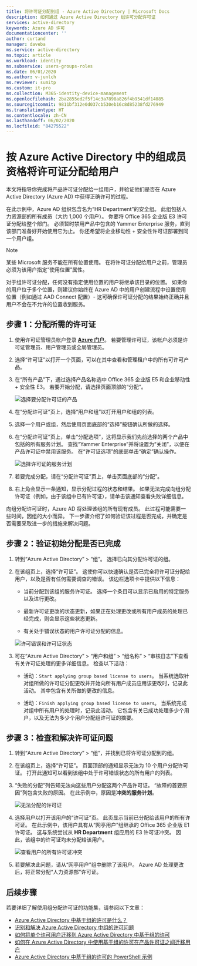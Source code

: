 ```yaml
---
title: 将许可证分配到组 - Azure Active Directory | Microsoft Docs
description: 如何通过 Azure Active Directory 组许可分配许可证
services: active-directory
keywords: Azure AD 许可
documentationcenter: ''
author: curtand
manager: daveba
ms.service: active-directory
ms.topic: article
ms.workload: identity
ms.subservice: users-groups-roles
ms.date: 06/01/2020
ms.author: v-junlch
ms.reviewer: sumitp
ms.custom: it-pro
ms.collection: M365-identity-device-management
ms.openlocfilehash: 2ba2855ed2f5f14c3a7898a826f4b9541df14085
ms.sourcegitcommit: 9811bf312e0d037cb530eb16c8d85238fd276949
ms.translationtype: HT
ms.contentlocale: zh-CN
ms.lasthandoff: 06/02/2020
ms.locfileid: "84275522"
---
```

# <a name="assign-licenses-to-users-by-group-membership-in-azure-active-directory"></a>按 Azure Active Directory 中的组成员资格将许可证分配给用户

本文将指导你完成将产品许可证分配给一组用户，并验证他们是否在 Azure Active Directory (Azure AD) 中获得正确许可的过程。

在此示例中，Azure AD 组织包含名为“HR Department”的安全组。 此组包括人力资源部的所有成员（大约 1,000 个用户）。 你要将 Office 365 企业版 E3 许可证分配给整个部门。 必须暂时禁用产品中包含的 Yammer Enterprise 服务，直到该部门准备好开始使用它为止。 你还希望将企业移动性 + 安全性许可证部署到同一个用户组。

> [!NOTE]
> 某些 Microsoft 服务不能在所有位置使用。 在将许可证分配给用户之前，管理员必须为该用户指定“使用位置”属性。
>
> 对于组许可证分配，任何没有指定使用位置的用户将继承该目录的位置。 如果你的用户位于多个位置，则建议你始终在 Azure AD 中的用户创建流程中设置使用位置（例如通过 AAD Connect 配置）- 这可确保许可证分配的结果始终正确并且用户不会在不允许的位置收到服务。

## <a name="step-1-assign-the-required-licenses"></a>步骤 1：分配所需的许可证

1. 使用许可证管理员帐户登录 [**Azure 门户**](https://portal.azure.cn)。 若要管理许可证，该帐户必须是许可证管理员、用户管理员或全局管理员。

1. 选择“许可证”以打开一个页面，可以在其中查看和管理租户中的所有可许可产品。

1. 在“所有产品”下，通过选择产品名称选中 Office 365 企业版 E5 和企业移动性 + 安全性 E3。 若要开始分配，请选择页面顶部的“分配”。

   ![选择要分配许可证的产品](./media/licensing-groups-assign/licenses-all-products-assign.png)
  
1. 在“分配许可证”页上，选择“用户和组”以打开用户和组的列表。 

1. 选择一个用户或组，然后使用页面底部的“选择”按钮确认所做的选择。

1. 在“分配许可证”页上，单击“分配选项”，这将显示我们先前选择的两个产品中包括的所有服务计划。  查找“Yammer Enterprise”并将设置为“关闭”，以便在产品许可证中禁用该服务。 在“许可证选项”的底部单击“确定”确认操作。 

   ![选择许可证的服务计划](./media/licensing-groups-assign/assignment-options.png)
  
1. 若要完成分配，请在“分配许可证”页上，单击页面底部的“分配”。

1. 右上角会显示一条通知，显示分配过程的状态和结果。 如果无法完成向组分配许可证（例如，由于该组中已有许可证），请单击该通知查看失败详细信息。

向组分配许可证时，Azure AD 将处理该组的所有现有成员。 此过程可能需要一些时间，因组的大小而异。 下一步骤介绍了如何验证该过程是否完成，并确定是否需要采取进一步的措施来解决问题。

## <a name="step-2-verify-that-the-initial-assignment-has-finished"></a>步骤 2：验证初始分配是否已完成

1. 转到“Azure Active Directory” > “组”。 选择已向其分配许可证的组。

1. 在该组页上，选择“许可证”。 这使你可以快速确认是否已完全将许可证分配给用户，以及是否有任何需要调查的错误。 该边栏选项卡中提供以下信息：

   - 当前分配到该组的服务许可证。 选择一个条目可以显示已启用的特定服务以及进行更改。

   - 最新许可证更改的状态更新，如果正在处理更改或所有用户成员的处理已经完成，则会显示这些状态更新。

   - 有关处于错误状态的用户许可证分配的信息。

   ![许可错误和许可证状态](./media/licensing-groups-assign/assignment-errors.png)

1. 可在“Azure Active Directory” > “用户和组” > “组名称” > “审核日志”下查看有关许可证处理的更多详细信息。 检查以下活动：

   - 活动：`Start applying group based license to users`。 当系统选取针对组所做的许可证分配更改并开始向所有用户成员应用该更改时，记录此活动。 其中包含有关所做的更改的信息。

   - 活动：`Finish applying group based license to users`。 当系统完成对组中所有用户的处理时，记录此活动。 它包含有关已成功处理多少个用户，以及无法为多少个用户分配组许可证的摘要。


## <a name="step-3-check-for-license-problems-and-resolve-them"></a>步骤 3：检查和解决许可证问题

1. 转到“Azure Active Directory” > “组”，并找到已将许可证分配到的组。
1. 在该组页上，选择“许可证”。 页面顶部的通知显示无法为 10 个用户分配许可证。 打开此通知可以看到该组中处于许可错误状态的所有用户的列表。
1. “失败的分配”列告知无法向这些用户分配这两个产品许可证。 “故障的首要原因”列包含失败的原因。 在此示例中，原因是**冲突的服务计划**。

   ![无法分配的许可证](./media/licensing-groups-assign/failed-assignments.png)

1. 选择用户以打开该用户的“许可证”页。 此页显示当前已分配给该用户的所有许可证。 在此示例中，该用户具有从“网亭用户”组继承的 Office 365 企业版 E1 许可证。 这与系统尝试从 **HR Department** 组应用的 E3 许可证冲突。 因此，该组中的许可证均未分配给该用户。

   ![查看用户的所有许可证冲突](./media/licensing-groups-assign/user-licence-conflicting-service-plans.png)

1. 若要解决此问题，请从“网亭用户”组中删除了该用户。 Azure AD 处理更改后，将正常分配“人力资源部”许可证。

## <a name="next-steps"></a>后续步骤

若要详细了解使用组分配许可证的功能集，请参阅以下文章：

- [Azure Active Directory 中基于组的许可是什么？](/active-directory/fundamentals/active-directory-licensing-whatis-azure-portal)
- [识别和解决 Azure Active Directory 中组的许可问题](licensing-groups-resolve-problems.md)
- [如何将单个许可用户迁移到 Azure Active Directory 中基于组的许可](licensing-groups-migrate-users.md)
- [如何在 Azure Active Directory 中使用基于组的许可在产品许可证之间迁移用户](licensing-groups-change-licenses.md)
- [Azure Active Directory 中基于组的许可的 PowerShell 示例](licensing-ps-examples.md)

